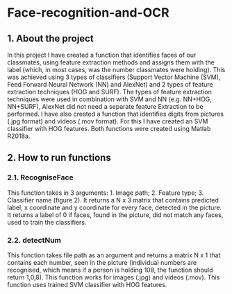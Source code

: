 # Face-recognition-and-OCR

## 1. About the project
In this project I have created a function that identifies faces of our classmates, using feature extraction methods and assigns them with the label (which, in most cases, was the number classmates were holding). This was achieved using 3 types of classifiers (Support Vector Machine (SVM), Feed Forward Neural Network (NN) and AlexNet) and 2 types of feature extraction techniques (HOG and SURF). The types of feature extraction techniques were used in combination with SVM and NN (e.g. NN+HOG, NN+SURF), AlexNet did not need a separate feature Extraction to be performed. I have also created a function that identifies digits from pictures (.jpg format) and videos (.mov format). For this I have created an SVM classifier with HOG features. Both functions were created using Matlab R2018a.

## 2. How to run functions

### 2.1. RecogniseFace
This function takes in 3 arguments: 1. Image path; 2. Feature type; 3. Classifier name (figure 2). It returns a N x 3 matrix that contains predicted label, x coordinate and y coordinate for every face, detected in the picture. It returns a label of 0 if faces, found in the picture, did not match any faces, used to train the classifiers.

### 2.2. detectNum
This function takes file path as an argument and returns a matrix N x 1 that contains each number, seen in the picture (individual numbers are recognised, which means if a person is holding 108, the function should return 1,0,8). This function works for images (.jpg) and videos (.mov). This function uses trained SVM classifier with HOG features. 
